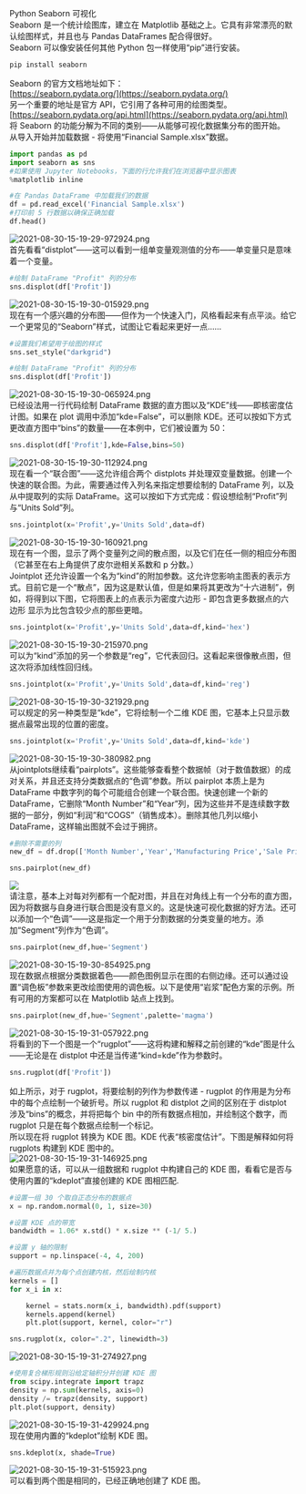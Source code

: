Python Seaborn 可视化<br />Seaborn 是一个统计绘图库，建立在 Matplotlib 基础之上。它具有非常漂亮的默认绘图样式，并且也与 Pandas DataFrames 配合得很好。<br />Seaborn 可以像安装任何其他 Python 包一样使用“pip”进行安装。
```bash
pip install seaborn
```
Seaborn 的官方文档地址如下：<br />[https://seaborn.pydata.org/](https://seaborn.pydata.org/)<br />另一个重要的地址是官方 API，它引用了各种可用的绘图类型。<br />[https://seaborn.pydata.org/api.html](https://seaborn.pydata.org/api.html)<br />将 Seaborn 的功能分解为不同的类别——从能够可视化数据集分布的图开始。<br />从导入开始并加载数据 - 将使用“Financial Sample.xlsx”数据。
```python
import pandas as pd
import seaborn as sns
#如果使用 Jupyter Notebooks，下面的行允许我们在浏览器中显示图表
%matplotlib inline

#在 Pandas DataFrame 中加载我们的数据
df = pd.read_excel('Financial Sample.xlsx') 
#打印前 5 行数据以确保正确加载
df.head()
```
![2021-08-30-15-19-29-972924.png](./img/1630308444229-973c585c-8175-4243-aa07-1e0c7c36bd3b.png)<br />首先看看“distplot”——这可以看到一组单变量观测值的分布——单变量只是意味着一个变量。
```python
#绘制 DataFrame "Profit" 列的分布
sns.displot(df['Profit'])
```
![2021-08-30-15-19-30-015929.png](./img/1630308444216-2bcbe2bb-42cd-45b0-8b11-7524b6fe1969.png)<br />现在有一个感兴趣的分布图——但作为一个快速入门，风格看起来有点平淡。给它一个更常见的“Seaborn”样式，试图让它看起来更好一点……
```python
#设置我们希望用于绘图的样式
sns.set_style("darkgrid")

#绘制 DataFrame "Profit" 列的分布
sns.displot(df['Profit'])
```
![2021-08-30-15-19-30-065924.png](./img/1630308444216-15341267-9aa8-42f6-9a61-d377da076f9f.png)<br />已经设法用一行代码绘制 DataFrame 数据的直方图以及“KDE”线——即核密度估计图。如果在 plot 调用中添加“kde=False”，可以删除 KDE。还可以按如下方式更改直方图中“bins”的数量——在本例中，它们被设置为 50：
```python
sns.displot(df['Profit'],kde=False,bins=50)
```
![2021-08-30-15-19-30-112924.png](./img/1630308482139-6c7fdd90-f43c-44a7-a343-548b46343236.png)<br />现在看一个“联合图”——这允许组合两个 distplots 并处理双变量数据。创建一个快速的联合图。为此，需要通过传入列名来指定想要绘制的 DataFrame 列，以及从中提取列的实际 DataFrame。这可以按如下方式完成：假设想绘制“Profit”列与“Units Sold”列。
```python
sns.jointplot(x='Profit',y='Units Sold',data=df)
```
![2021-08-30-15-19-30-160921.png](./img/1630308482144-863c80c8-6c00-441c-abad-60d3071de48b.png)<br />现在有一个图，显示了两个变量列之间的散点图，以及它们在任一侧的相应分布图（它甚至在右上角提供了皮尔逊相关系数和 p 分数。）<br />Jointplot 还允许设置一个名为“kind”的附加参数。这允许您影响主图表的表示方式。目前它是一个“散点”，因为这是默认值，但是如果将其更改为“十六进制”，例如，将得到以下图，它将图表上的点表示为密度六边形 - 即包含更多数据点的六边形 显示为比包含较少点的那些更暗。
```python
sns.jointplot(x='Profit',y='Units Sold',data=df,kind='hex')
```
![2021-08-30-15-19-30-215970.png](./img/1630308482136-74a581ac-e139-42a8-9828-1bf9db6b70a8.png)<br />可以为“kind”添加的另一个参数是“reg”，它代表回归。这看起来很像散点图，但这次将添加线性回归线。
```python
sns.jointplot(x='Profit',y='Units Sold',data=df,kind='reg')
```
![2021-08-30-15-19-30-321929.png](./img/1630308527190-3fc38202-52a6-4b37-9452-4867af2e417b.png)<br />可以规定的另一种类型是“kde”，它将绘制一个二维 KDE 图，它基本上只显示数据点最常出现的位置的密度。
```python
sns.jointplot(x='Profit',y='Units Sold',data=df,kind='kde')
```
![2021-08-30-15-19-30-380982.png](./img/1630308527197-8b5d3411-9927-4589-b400-ea4bd7e0798a.png)<br />从jointplots继续看“pairplots”。这些能够查看整个数据帧（对于数值数据）的成对关系，并且还支持分类数据点的“色调”参数。所以 pairplot 本质上是为 DataFrame 中数字列的每个可能组合创建一个联合图。快速创建一个新的 DataFrame，它删除“Month Number”和“Year”列，因为这些并不是连续数字数据的一部分，例如“利润”和“COGS”（销售成本）。删除其他几列以缩小 DataFrame，这样输出图就不会过于拥挤。
```python
#删除不需要的列
new_df = df.drop(['Month Number','Year','Manufacturing Price','Sale Price'],axis=1)

sns.pairplot(new_df)
```
![](./img/1630307959201-909c7d61-465d-4d2a-b089-a276185927df.webp)<br />请注意，基本上对每对列都有一个配对图，并且在对角线上有一个分布的直方图，因为将数据与自身进行联合图是没有意义的。这是快速可视化数据的好方法。还可以添加一个“色调”——这是指定一个用于分割数据的分类变量的地方。添加“Segment”列作为“色调”。
```python
sns.pairplot(new_df,hue='Segment')
```
![2021-08-30-15-19-30-854925.png](./img/1630308549564-f54700f9-ed9f-4b12-a64f-a7e8bba669fd.png)<br />现在数据点根据分类数据着色——颜色图例显示在图的右侧边缘。还可以通过设置“调色板”参数来更改绘图使用的调色板。以下是使用“岩浆”配色方案的示例。所有可用的方案都可以在 Matplotlib 站点上找到。
```python
sns.pairplot(new_df,hue='Segment',palette='magma')
```
![2021-08-30-15-19-31-057922.png](./img/1630308549540-25b754af-a588-4612-8245-f3fb863f2d85.png)<br />将看到的下一个图是一个“rugplot”——这将构建和解释之前创建的“kde”图是什么——无论是在 distplot 中还是当传递“kind=kde”作为参数时。
```python
sns.rugplot(df['Profit'])
```
如上所示，对于 rugplot，将要绘制的列作为参数传递 - rugplot 的作用是为分布中的每个点绘制一个破折号。所以 rugplot 和 distplot 之间的区别在于 distplot 涉及“bins”的概念，并将把每个 bin 中的所有数据点相加，并绘制这个数字，而 rugplot 只是在每个数据点绘制一个标记。<br />所以现在将 rugplot 转换为 KDE 图。KDE 代表“核密度估计”。下图是解释如何将 rugplots 构建到 KDE 图中的。<br />![2021-08-30-15-19-31-146925.png](./img/1630308571852-a7afe5e2-73e6-4530-82c4-8e5dce7c5ae7.png)<br />如果愿意的话，可以从一组数据和 rugplot 中构建自己的 KDE 图，看看它是否与使用内置的“kdeplot”直接创建的 KDE 图相匹配.
```python
#设置一组 30 个取自正态分布的数据点
x = np.random.normal(0, 1, size=30)

#设置 KDE 点的带宽
bandwidth = 1.06* x.std() * x.size ** (-1/ 5.)

#设置 y 轴的限制
support = np.linspace(-4, 4, 200)

#遍历数据点并为每个点创建内核，然后绘制内核
kernels = []
for x_i in x:

    kernel = stats.norm(x_i, bandwidth).pdf(support)
    kernels.append(kernel)
    plt.plot(support, kernel, color="r")

sns.rugplot(x, color=".2", linewidth=3)
```
![2021-08-30-15-19-31-274927.png](./img/1630308571845-f0b9516c-c6ed-44c4-8d47-5a92ce45bceb.png)
```python
#使用复合梯形规则沿给定轴积分并创建 KDE 图
from scipy.integrate import trapz
density = np.sum(kernels, axis=0)
density /= trapz(density, support)
plt.plot(support, density)
```
![2021-08-30-15-19-31-429924.png](./img/1630308571861-4f7df9de-98cd-4f77-868d-d12cfc158cca.png)<br />现在使用内置的“kdeplot”绘制 KDE 图。
```python
sns.kdeplot(x, shade=True)
```
![2021-08-30-15-19-31-515923.png](./img/1630308597220-e35d21ea-8e4f-485f-acca-bb8b3382a5cd.png)<br />可以看到两个图是相同的，已经正确地创建了 KDE 图。
